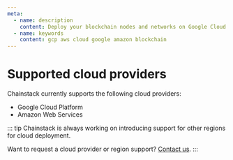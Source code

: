```yaml
---
meta:
  - name: description
    content: Deploy your blockchain nodes and networks on Google Cloud Platform and Amazon Web Services in minutes.
  - name: keywords
    content: gcp aws cloud google amazon blockchain
---
```


# Supported cloud providers

Chainstack currently supports the following cloud providers:

* Google Cloud Platform
* Amazon Web Services

::: tip
Chainstack is always working on introducing support for other regions for cloud deployment.

Want to request a cloud provider or region support? [Contact us](https://chainstack.com/contact/).
:::
